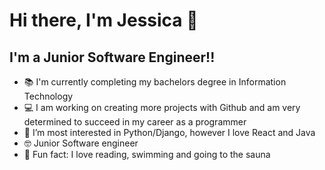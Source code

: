 # Hi there, I'm Jessica 👋 


## I'm a Junior Software Engineer!!

- 📚 I'm currently completing my bachelors degree in Information Technology
- 💻 I am working on creating more projects with Github and am very determined to succeed in my career as a programmer
- 🌱 I’m most interested in Python/Django, however I love React and Java
- 🤓 Junior Software engineer
- 🎀 Fun fact: I love reading, swimming and going to the sauna


<br />
<br />


